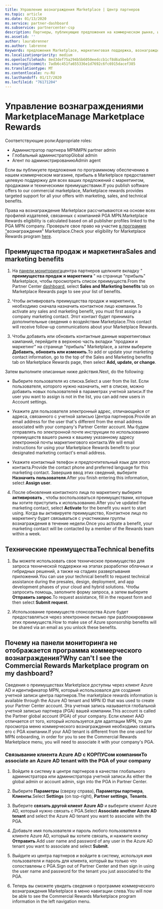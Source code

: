 ```yaml
---
title: Управление вознаграждения Marketplace | Центр партнеров
ms.topic: article
ms.date: 01/13/2020
ms.service: partner-dashboard
ms.subservice: partnercenter-csp
description: Партнеры, публикующие предложения на коммерческом рынке, имеют право на поддержку маркетинговых услуг.
ms.assetid: ''
author: laurabrenner
ms.author: labrenne
Keywords: предложения Marketplace, маркетинговая поддержка, вознаграждения, преимущества для издателя
ms.localizationpriority: medium
ms.openlocfilehash: 8ed3def75a294b5b6050eedccb1cf8d6a5bebfc0
ms.sourcegitcommit: 7adb6c451fa655336e1d7692c6fc6915dacef385
ms.translationtype: MT
ms.contentlocale: ru-RU
ms.lasthandoff: 01/17/2020
ms.locfileid: "76171204"
---
```

# <a name="manage-marketplace-rewards"></a><span data-ttu-id="ea747-104">Управление вознаграждениями Marketplace</span><span class="sxs-lookup"><span data-stu-id="ea747-104">Manage Marketplace Rewards</span></span>

<span data-ttu-id="ea747-105">Соответствующие роли:</span><span class="sxs-lookup"><span data-stu-id="ea747-105">Appropriate roles:</span></span>

- <span data-ttu-id="ea747-106">Администратор партнера MPN</span><span class="sxs-lookup"><span data-stu-id="ea747-106">MPN partner admin</span></span>
- <span data-ttu-id="ea747-107">Глобальный администратор</span><span class="sxs-lookup"><span data-stu-id="ea747-107">Global admin</span></span>
- <span data-ttu-id="ea747-108">Агент по администрированию</span><span class="sxs-lookup"><span data-stu-id="ea747-108">Admin agent</span></span>

<span data-ttu-id="ea747-109">Если вы публикуете предложения по программному обеспечению в нашем коммерческом магазине, прибыль в Marketplace предоставляет целевую поддержку для всех ваших предложений с маркетингом, продажами и техническими преимуществами.</span><span class="sxs-lookup"><span data-stu-id="ea747-109">If you  publish software offers to our commercial marketplace, Marketplace rewards provides targeted support for all your offers with marketing, sales, and technical benefits.</span></span> 

<span data-ttu-id="ea747-110">Права на вознаграждение Marketplace рассчитываются на основе всех профилей издателей, связанных с компанией PGA MPN.</span><span class="sxs-lookup"><span data-stu-id="ea747-110">Marketplace Rewards eligibility is calculated based on all publisher profiles linked to the PGA MPN company.</span></span> <span data-ttu-id="ea747-111">Проверьте свое право на участие [в программе "](https://partner.microsoft.com/dashboard/mpn/program/commercialmarketplace)вознаграждения" Marketplace.</span><span class="sxs-lookup"><span data-stu-id="ea747-111">Check your eligibility for Marketplace Rewards program [here](https://partner.microsoft.com/dashboard/mpn/program/commercialmarketplace).</span></span> 


## <a name="sales-and-marketing-benefits"></a><span data-ttu-id="ea747-112">Преимущества продаж и маркетинга</span><span class="sxs-lookup"><span data-stu-id="ea747-112">Sales and marketing benefits</span></span>

1. <span data-ttu-id="ea747-113">На [панели мониторинга](https://partner.microsoft.com/dashboard)центра партнеров щелкните вкладку " **преимущества продаж и маркетинга** " на странице "прибыль" Marketplace, чтобы просмотреть список преимуществ.</span><span class="sxs-lookup"><span data-stu-id="ea747-113">From the Partner Center [dashboard](https://partner.microsoft.com/dashboard), select **Sales and Marketing benefits** tab on Marketplace Rewards page to see your list of benefits.</span></span> 

2. <span data-ttu-id="ea747-114">Чтобы активировать преимущества продаж и маркетинга, необходимо сначала назначить контактное лицо компании.</span><span class="sxs-lookup"><span data-stu-id="ea747-114">To activate any sales and marketing benefit, you must first assign a company marketing contact.</span></span> <span data-ttu-id="ea747-115">Этот контакт будет принимать дополнительные сведения о воздействии Marketplace.</span><span class="sxs-lookup"><span data-stu-id="ea747-115">This contact will receive follow-up communications about your Marketplace Rewards.</span></span>

3. <span data-ttu-id="ea747-116">Чтобы добавить или обновить контактные данные маркетинговых кампаний, перейдите в верхнюю часть вкладки "продажи и маркетинг" на странице "прибыль" Marketplace, а затем выберите **Добавить, обновить или изменить**.</span><span class="sxs-lookup"><span data-stu-id="ea747-116">To add or update your marketing contact information, go to the top of the Sales and Marketing benefits tab on Marketplace Rewards page, then select **Add, update, or change**.</span></span> 

<span data-ttu-id="ea747-117">Затем выполните описанные ниже действия.</span><span class="sxs-lookup"><span data-stu-id="ea747-117">Next, do the following:</span></span>

  - <span data-ttu-id="ea747-118">Выберите пользователя из списка.</span><span class="sxs-lookup"><span data-stu-id="ea747-118">Select a user from the list.</span></span> <span data-ttu-id="ea747-119">Если пользователя, которого нужно назначить, нет в списке, можно добавить новых пользователей в параметрах учетной записи.</span><span class="sxs-lookup"><span data-stu-id="ea747-119">If the user you want to assign is not in the list, you can add new users in Account settings.</span></span>

  - <span data-ttu-id="ea747-120">Укажите для пользователя электронный адрес, отличающийся от адреса, связанного с учетной записью Центра партнеров.</span><span class="sxs-lookup"><span data-stu-id="ea747-120">Provide an email address for the user that's different from the email address associated with your company's Partner Center account.</span></span> <span data-ttu-id="ea747-121">Мы будем отправлять по электронной почте инструкции по использованию преимуществ вашего рынка к вашему указанному адресу электронной почты маркетингового контакта.</span><span class="sxs-lookup"><span data-stu-id="ea747-121">We will email instructions for using your Marketplace Rewards benefit to your designated marketing contact's email address.</span></span>

  - <span data-ttu-id="ea747-122">Укажите контактный телефон и предпочтительный язык для этого контакта.</span><span class="sxs-lookup"><span data-stu-id="ea747-122">Provide the contact phone and preferred language for this marketing contact.</span></span> <span data-ttu-id="ea747-123">Завершив ввод этих сведений, выберите **Назначить пользователя**.</span><span class="sxs-lookup"><span data-stu-id="ea747-123">After you finish entering this information, select **Assign user**.</span></span>

4. <span data-ttu-id="ea747-124">После обновления контактного лица по маркетингу выберите **активировать** , чтобы воспользоваться преимуществами, которые вы хотите приступить к использованию.</span><span class="sxs-lookup"><span data-stu-id="ea747-124">After you’ve updated the marketing contact, select **Activate** for the benefit you want to start using.</span></span> <span data-ttu-id="ea747-125">Когда вы активируете преимущество, Контактное лицо по маркетингу будет связываться с участниками группы вознаграждения в течение недели.</span><span class="sxs-lookup"><span data-stu-id="ea747-125">Once you activate a benefit, your marketing contact will be contacted by a member of the Rewards team within a week.</span></span>

## <a name="technical-benefits"></a><span data-ttu-id="ea747-126">Технические преимущества</span><span class="sxs-lookup"><span data-stu-id="ea747-126">Technical benefits</span></span>

1. <span data-ttu-id="ea747-127">Вы можете использовать свое техническое преимущество для запроса технической поддержки на этапах разработки облачных и гибридных решений, а также на стадиях развертывания приложений.</span><span class="sxs-lookup"><span data-stu-id="ea747-127">You can use your technical benefit to request technical assistance during the presales, design, deployment, and app development phases of your cloud and hybrid solutions.</span></span> <span data-ttu-id="ea747-128">Чтобы запросить помощь, заполните форму запроса, а затем выберите **Отправить запрос**.</span><span class="sxs-lookup"><span data-stu-id="ea747-128">To request assistance, fill in the request form and then select **Submit request**.</span></span>

2. <span data-ttu-id="ea747-129">Использование преимуществ спонсорства Azure будет предоставляться через электронное письмо при разблокировании этих преимуществ.</span><span class="sxs-lookup"><span data-stu-id="ea747-129">How to make use of Azure sponsorship benefits will be shared via an email as you unlock these benefits.</span></span> 

## <a name="why-cant-i-see-the-commercial-rewards-marketplace-program-on-my-dashboard"></a><span data-ttu-id="ea747-130">Почему на панели мониторинга не отображается программа коммерческого вознаграждения?</span><span class="sxs-lookup"><span data-stu-id="ea747-130">Why can't I see the Commercial Rewards Marketplace program on my dashboard?</span></span>

<span data-ttu-id="ea747-131">Сведения о преимуществах Marketplace доступны через клиент Azure AD и идентификатор MPN, который использовался для создания учетной записи центра партнеров.</span><span class="sxs-lookup"><span data-stu-id="ea747-131">The marketplace rewards information is available through the Azure AD tenant and MPN ID that was used to create your Partner Center account.</span></span> <span data-ttu-id="ea747-132">Эта учетная запись называется глобальной учетной записью партнера (PGA) вашей компании.</span><span class="sxs-lookup"><span data-stu-id="ea747-132">This account is called the Partner global account (PGA) of your company.</span></span> <span data-ttu-id="ea747-133">Если клиент AAD отличается от того, который используется для адаптации MPN, то для просмотра меню коммерческого вознаграждения необходимо связать его с PGA компании.</span><span class="sxs-lookup"><span data-stu-id="ea747-133">If your AAD tenant is different from the  one used for MPN onboarding, in order for you to see the Commercial Rewards Marketplace menu, you will need to associate it with your company's PGA.</span></span> 

### <a name="to-associate-an-azure-ad-tenant-with-the-pga-of-your-company"></a><span data-ttu-id="ea747-134">Связывание клиента Azure AD с КОРПУСом компании</span><span class="sxs-lookup"><span data-stu-id="ea747-134">To associate an Azure AD tenant with the PGA of your company</span></span>

1. <span data-ttu-id="ea747-135">Войдите в систему в центре партнеров в качестве глобального администратора или администратора учетной записи.</span><span class="sxs-lookup"><span data-stu-id="ea747-135">As either the global admin or account admin, sign into the PGA in Partner Center.</span></span>

2. <span data-ttu-id="ea747-136">Выберите **Параметры** (сверху справа), **Параметры партнера**, **Клиенты**.</span><span class="sxs-lookup"><span data-stu-id="ea747-136">Select **Settings** (on top-right), **Partner settings**, **Tenants**.</span></span> 

3. <span data-ttu-id="ea747-137">Выберите **связать другой клиент Azure AD** и выберите клиент Azure AD, который нужно связать с PGA.</span><span class="sxs-lookup"><span data-stu-id="ea747-137">Select **Associate another Azure AD tenant** and select the Azure AD tenant you want to associate with the PGA.</span></span>

4. <span data-ttu-id="ea747-138">Добавьте имя пользователя и пароль любого пользователя в клиенте Azure AD, который вы хотите связать, и нажмите кнопку **Отправить**.</span><span class="sxs-lookup"><span data-stu-id="ea747-138">Add user name and password of any user in the Azure AD tenant you want to associate and select **Submit**.</span></span>

5. <span data-ttu-id="ea747-139">Выйдите из центра партнеров и войдите в систему, используя имя пользователя и пароль для клиента, который вы только что сопоставлены с PGA.</span><span class="sxs-lookup"><span data-stu-id="ea747-139">Sign out of Partner Center and then sign in using the user name and password for the tenant you just associated to the PGA.</span></span>

6. <span data-ttu-id="ea747-140">Теперь вы сможете увидеть сведения о программе коммерческого вознаграждения Marketplace в меню навигации слева.</span><span class="sxs-lookup"><span data-stu-id="ea747-140">You will now be able to see the Commercial Rewards Marketplace program information in the left navigation menu.</span></span>


